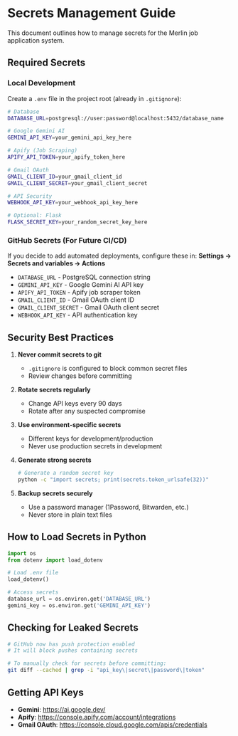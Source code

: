 # Secrets Management Guide

This document outlines how to manage secrets for the Merlin job application system.

## Required Secrets

### Local Development
Create a `.env` file in the project root (already in `.gitignore`):

```bash
# Database
DATABASE_URL=postgresql://user:password@localhost:5432/database_name

# Google Gemini AI
GEMINI_API_KEY=your_gemini_api_key_here

# Apify (Job Scraping)
APIFY_API_TOKEN=your_apify_token_here

# Gmail OAuth
GMAIL_CLIENT_ID=your_gmail_client_id
GMAIL_CLIENT_SECRET=your_gmail_client_secret

# API Security
WEBHOOK_API_KEY=your_webhook_api_key_here

# Optional: Flask
FLASK_SECRET_KEY=your_random_secret_key_here
```

### GitHub Secrets (For Future CI/CD)
If you decide to add automated deployments, configure these in:
**Settings → Secrets and variables → Actions**

- `DATABASE_URL` - PostgreSQL connection string
- `GEMINI_API_KEY` - Google Gemini AI API key
- `APIFY_API_TOKEN` - Apify job scraper token
- `GMAIL_CLIENT_ID` - Gmail OAuth client ID
- `GMAIL_CLIENT_SECRET` - Gmail OAuth client secret
- `WEBHOOK_API_KEY` - API authentication key

## Security Best Practices

1. **Never commit secrets to git**
   - `.gitignore` is configured to block common secret files
   - Review changes before committing

2. **Rotate secrets regularly**
   - Change API keys every 90 days
   - Rotate after any suspected compromise

3. **Use environment-specific secrets**
   - Different keys for development/production
   - Never use production secrets in development

4. **Generate strong secrets**
   ```bash
   # Generate a random secret key
   python -c "import secrets; print(secrets.token_urlsafe(32))"
   ```

5. **Backup secrets securely**
   - Use a password manager (1Password, Bitwarden, etc.)
   - Never store in plain text files

## How to Load Secrets in Python

```python
import os
from dotenv import load_dotenv

# Load .env file
load_dotenv()

# Access secrets
database_url = os.environ.get('DATABASE_URL')
gemini_key = os.environ.get('GEMINI_API_KEY')
```

## Checking for Leaked Secrets

```bash
# GitHub now has push protection enabled
# It will block pushes containing secrets

# To manually check for secrets before committing:
git diff --cached | grep -i "api_key\|secret\|password\|token"
```

## Getting API Keys

- **Gemini**: https://ai.google.dev/
- **Apify**: https://console.apify.com/account/integrations
- **Gmail OAuth**: https://console.cloud.google.com/apis/credentials
